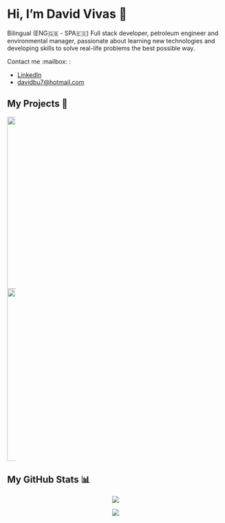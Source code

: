
# Hi, I’m David Vivas 👋  
  
Bilingual (ENG🇬🇧 - SPA🇪🇸) Full stack developer, petroleum engineer and environmental manager, passionate about learning new technologies and developing skills to solve real-life problems the best possible way.
  
<div style="display: inline;">
  <span>Contact me :mailbox: : </span>

  - [LinkedIn](https://www.linkedin.com/in/christiandavidvivas7/)
  - davidbu7@hotmail.com
</div>
  
</div>

## My Projects :construction_worker:

<div align=center style="width:20px;">  
  
  <a href="http://157.245.138.252/">
  <img width="400" src="https://i.postimg.cc/DzX9y3w5/Captura-de-Pantalla-2021-06-27-a-la-s-12-08-04-a-m.png"/>
  </a>

  <a href="http://http://143.244.150.246/">
  <img width="400" src="https://live.staticflickr.com/65535/51294607224_1ffebff2c8_h.jpg"/>
  </a>
 
</div>
  
## My GitHub Stats 📊
 
<div align=center>  
  <a href="https://github.com/Davidohiv7/convoychat">
    <img align="center" src="https://github-readme-stats.vercel.app/api/top-langs/?username=Davidohiv7" />
  </a>
</div>

<div> <p></p> </div>

<div align=center>  
  <a href="https://github.com/Davidohiv7/github-readme-stats">
    <img align="center" src="https://github-readme-stats.vercel.app/api?username=Davidohiv7&count_private=true&show_icons=true" />
  </a>
</div>
  

